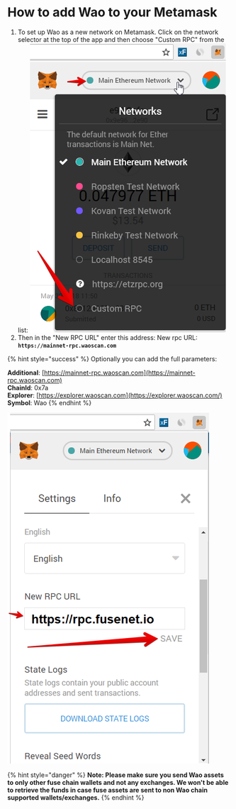 # How to add Wao to your Metamask

1. To set up Wao as a new network on Metamask. Click on the network selector at the top of the app and then choose "Custom RPC" from the list:   ![](../../.gitbook/assets/etz1%20%281%29.png)  
2. Then in the "New RPC URL" enter this address: New rpc URL: **`https://mainnet-rpc.waoscan.com`**

{% hint style="success" %}
Optionally you can add the full parameters:

**Additional**: [https://mainnet-rpc.waoscan.com](https://mainnet-rpc.waoscan.com)  
**ChainId**: 0x7a  
**Explorer**: [https://explorer.waoscan.com](https://explorer.waoscan.com/)  
**Symbol**: Wao
{% endhint %}

![](../../.gitbook/assets/ez2.png)  


{% hint style="danger" %}
**Note: Please make sure you send Wao assets to only other fuse chain wallets and not any exchanges. We won't be able to retrieve the funds in case fuse assets are sent to non Wao chain supported wallets/exchanges.**
{% endhint %}

  


